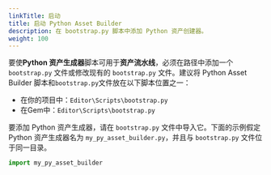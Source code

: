 ```yaml
---
linkTitle: 启动
title: 启动 Python Asset Builder
description: 在 bootstrap.py 脚本中添加 Python 资产创建器。
weight: 100
---
```


要使**Python 资产生成器**脚本可用于**资产流水线**，必须在路径中添加一个 `bootstrap.py` 文件或修改现有的 `bootstrap.py` 文件。建议将 Python Asset Builder 脚本和`bootstrap.py`文件放在以下脚本位置之一：

+ 在你的项目中：`Editor\Scripts\bootstrap.py`
+ 在Gem中：`Editor\Scripts\bootstrap.py`

要添加 Python 资产生成器，请在 `bootstrap.py` 文件中导入它。下面的示例假定 Python 资产生成器名为 `my_py_asset_builder.py`，并且与 `bootstrap.py` 文件位于同一目录。

```python
import my_py_asset_builder
```
